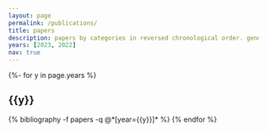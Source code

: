 ```yaml
---
layout: page
permalink: /publications/
title: papers
description: papers by categories in reversed chronological order. generated by jekyll-scholar.
years: [2023, 2022]
nav: true
---
```

<!-- _pages/publications.md -->
<div class="papers">

{%- for y in page.years %}
  <h2 class="year">{{y}}</h2>
  {% bibliography -f papers -q @*[year={{y}}]* %}
{% endfor %}

</div>
